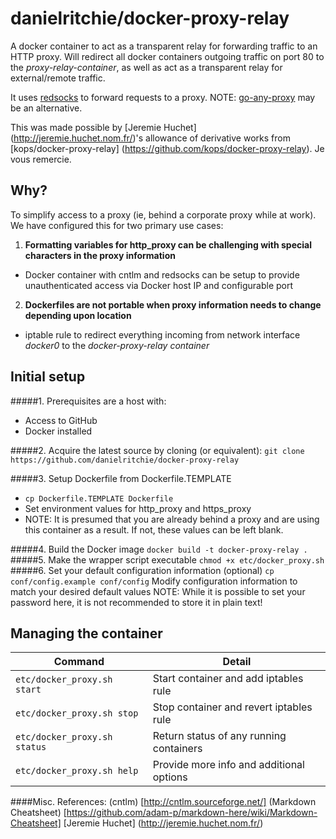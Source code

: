danielritchie/docker-proxy-relay
==================

A docker container to act as a transparent relay for forwarding traffic to an HTTP proxy.  Will redirect all docker containers outgoing traffic on port 80 to the _proxy-relay-container_, as well as act as a transparent relay for external/remote traffic.

It uses [redsocks](https://github.com/darkk/redsocks) to forward requests to a proxy. NOTE: [go-any-proxy](https://github.com/ryanchapman/go-any-proxy) may be an alternative.

This was made possible by [Jeremie Huchet] (http://jeremie.huchet.nom.fr/)'s allowance of derivative works from [kops/docker-proxy-relay] (https://github.com/kops/docker-proxy-relay).  Je vous remercie.


## Why?

To simplify access to a proxy (ie, behind a corporate proxy while at work).  We have configured this for two primary use cases:

1. **Formatting variables for http_proxy can be challenging with special characters in the proxy information**
  * Docker container with cntlm and redsocks can be setup to provide unauthenticated access via Docker host IP and configurable port
2. **Dockerfiles are not portable when proxy information needs to change depending upon location**
  * iptable rule to redirect everything incoming from network interface _docker0_ to the _docker-proxy-relay container_

## Initial setup

#####1. Prerequisites are a host with:
* Access to GitHub
* Docker installed

#####2. Acquire the latest source by cloning (or equivalent):
```git clone https://github.com/danielritchie/docker-proxy-relay```

#####3. Setup Dockerfile from Dockerfile.TEMPLATE
* ```cp Dockerfile.TEMPLATE Dockerfile```				
* Set environment values for http_proxy and https_proxy
* NOTE: It is presumed that you are already behind a proxy and are using this container as a result.  If not, these values can be left blank.
	
#####4. Build the Docker image
```docker build -t docker-proxy-relay . ```
#####5. Make the wrapper script executable
```chmod +x etc/docker_proxy.sh```
#####6. Set your default configuration information (optional)
```cp conf/config.example conf/config```
Modify configuration information to match your desired default values
NOTE: While it is possible to set your password here, it is not recommended to store it in plain text!
	
## Managing the container

Command | Detail
---------------------------|----------------------------------
`etc/docker_proxy.sh start` | Start container and add iptables rule
`etc/docker_proxy.sh stop` | Stop container and revert iptables rule
`etc/docker_proxy.sh status` | Return status of any running containers
`etc/docker_proxy.sh help` |  Provide more info and additional options


####Misc. References:
(cntlm) [http://cntlm.sourceforge.net/]
(Markdown Cheatsheet) [https://github.com/adam-p/markdown-here/wiki/Markdown-Cheatsheet]
[Jeremie Huchet] (http://jeremie.huchet.nom.fr/)